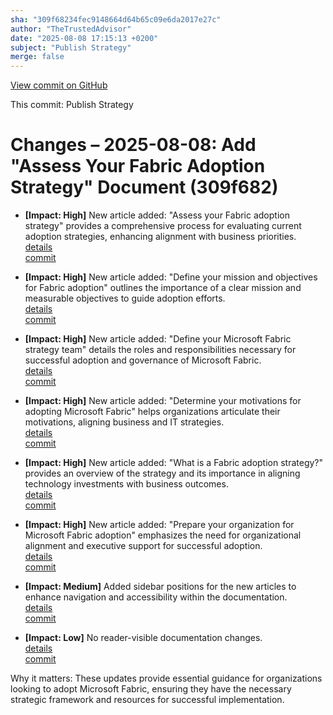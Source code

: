 ```yaml
---
sha: "309f68234fec9148664d64b65c09e6da2017e27c"
author: "TheTrustedAdvisor"
date: "2025-08-08 17:15:13 +0200"
subject: "Publish Strategy"
merge: false
---
```


[View commit on GitHub](https://github.com/TheTrustedAdvisor/FabricAdoptionFramework/commit/309f68234fec9148664d64b65c09e6da2017e27c)

This commit: Publish Strategy

# Changes – 2025-08-08: Add "Assess Your Fabric Adoption Strategy" Document (309f682)

- **[Impact: High]** New article added: "Assess your Fabric adoption strategy" provides a comprehensive process for evaluating current adoption strategies, enhancing alignment with business priorities.  
  [details](/docs/about/changes/2025-08-08-assess-your-fabric-adoption-strategy)  
  [commit](https://github.com/TheTrustedAdvisor/FabricAdoptionFramework/commit/309f68234fec9148664d64b65c09e6da2017e27c)

- **[Impact: High]** New article added: "Define your mission and objectives for Fabric adoption" outlines the importance of a clear mission and measurable objectives to guide adoption efforts.  
  [details](/docs/about/changes/2025-08-08-define-your-mission-and-objectives)  
  [commit](https://github.com/TheTrustedAdvisor/FabricAdoptionFramework/commit/309f68234fec9148664d64b65c09e6da2017e27c)

- **[Impact: High]** New article added: "Define your Microsoft Fabric strategy team" details the roles and responsibilities necessary for successful adoption and governance of Microsoft Fabric.  
  [details](/docs/about/changes/2025-08-08-define-your-strategy-team)  
  [commit](https://github.com/TheTrustedAdvisor/FabricAdoptionFramework/commit/309f68234fec9148664d64b65c09e6da2017e27c)

- **[Impact: High]** New article added: "Determine your motivations for adopting Microsoft Fabric" helps organizations articulate their motivations, aligning business and IT strategies.  
  [details](/docs/about/changes/2025-08-08-determine-your-motivations)  
  [commit](https://github.com/TheTrustedAdvisor/FabricAdoptionFramework/commit/309f68234fec9148664d64b65c09e6da2017e27c)

- **[Impact: High]** New article added: "What is a Fabric adoption strategy?" provides an overview of the strategy and its importance in aligning technology investments with business outcomes.  
  [details](/docs/about/changes/2025-08-08-overview)  
  [commit](https://github.com/TheTrustedAdvisor/FabricAdoptionFramework/commit/309f68234fec9148664d64b65c09e6da2017e27c)

- **[Impact: High]** New article added: "Prepare your organization for Microsoft Fabric adoption" emphasizes the need for organizational alignment and executive support for successful adoption.  
  [details](/docs/about/changes/2025-08-08-prepare-your-organization)  
  [commit](https://github.com/TheTrustedAdvisor/FabricAdoptionFramework/commit/309f68234fec9148664d64b65c09e6da2017e27c)

- **[Impact: Medium]** Added sidebar positions for the new articles to enhance navigation and accessibility within the documentation.  
  [details](/docs/about/changes/2025-08-08-navigation-update)  
  [commit](https://github.com/TheTrustedAdvisor/FabricAdoptionFramework/commit/309f68234fec9148664d64b65c09e6da2017e27c)

- **[Impact: Low]** No reader-visible documentation changes.  
  [details](/docs/about/changes/2025-08-08-no-visible-changes)  
  [commit](https://github.com/TheTrustedAdvisor/FabricAdoptionFramework/commit/309f68234fec9148664d64b65c09e6da2017e27c)

Why it matters: These updates provide essential guidance for organizations looking to adopt Microsoft Fabric, ensuring they have the necessary strategic framework and resources for successful implementation.
